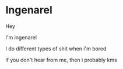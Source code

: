 # Ingenarel

Hey

I'm ingenarel

I do different types of shit when i'm bored

if you don't hear from me, then i probably kms
